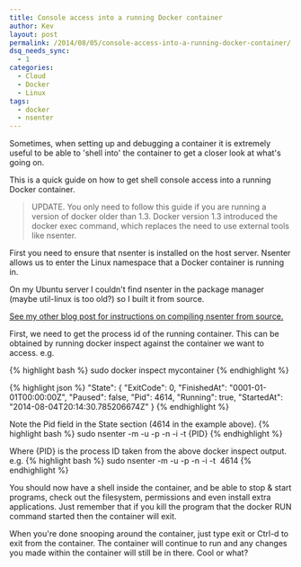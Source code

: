 ```yaml
---
title: Console access into a running Docker container
author: Kev
layout: post
permalink: /2014/08/05/console-access-into-a-running-docker-container/
dsq_needs_sync:
  - 1
categories:
  - Cloud
  - Docker
  - Linux
tags:
  - docker
  - nsenter
---
```

Sometimes, when setting up and debugging a container it is extremely useful to be able to 'shell into' the container to get a closer look at what's going on.

This is a quick guide on how to get shell console access into a running Docker container.

>UPDATE. You only need to follow this guide if you are running a version of docker older than 1.3. Docker version 1.3 introduced the docker exec command, which replaces the need to use external tools like nsenter.

First you need to ensure that nsenter is installed on the host server. Nsenter allows us to enter the Linux namespace that a Docker container is running in.

On my Ubuntu server I couldn't find nsenter in the package manager (maybe util-linux is too old?) so I built it from source.

[See my other blog post for instructions on compiling nsenter from source.][1]

First, we need to get the process id of the running container. This can be obtained by running docker inspect against the container we want to access. e.g.

{% highlight bash %}
sudo docker inspect mycontainer
{% endhighlight %}

{% highlight json %}
    "State": {
    "ExitCode": 0,
    "FinishedAt": "0001-01-01T00:00:00Z",
    "Paused": false,
    "Pid": 4614,
    "Running": true,
    "StartedAt": "2014-08-04T20:14:30.785206674Z"
    }
{% endhighlight %}

Note the Pid field in the State section (4614 in the example above).
{% highlight bash %}
    sudo nsenter -m -u -p -n -i -t {PID}
{% endhighlight %}

Where {PID} is the process ID taken from the above docker inspect output. e.g.
{% highlight bash %}
    sudo nsenter -m -u -p -n -i -t  4614
{% endhighlight %}

You should now have a shell inside the container, and be able to stop & start programs, check out the filesystem, permissions and even install extra applications. Just remember that if you kill the program that the docker RUN command started then the container will exit.

When you're done snooping around the container, just type exit or Ctrl-d to exit from the container. The container will continue to run and any changes you made within the container will still be in there. Cool or what?

 [1]: http://www.kevssite.com/2014/08/05/install-nsenter-from-source/ "Install nsenter from source"
